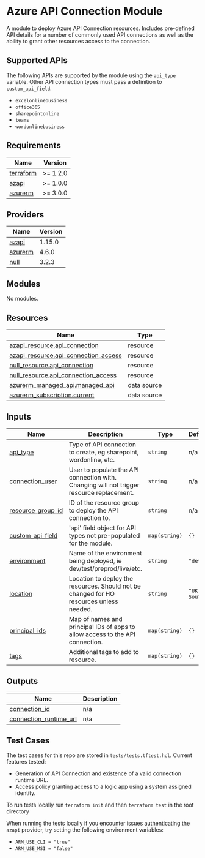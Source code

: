<!-- BEGIN_TF_DOCS -->
# Azure API Connection Module

A module to deploy Azure API Connection resources.
Includes pre-defined API details for a number of commonly used API connections as well as the ability to grant other resources access to the connection.

## Supported APIs

The following APIs are supported by the module using the `api_type` variable.
Other API connection types must pass a definition to `custom_api_field`.
* `excelonlinebusiness`
* `office365`
* `sharepointonline`
* `teams`
* `wordonlinebusiness`

## Requirements

| Name | Version |
|------|---------|
| <a name="requirement_terraform"></a> [terraform](#requirement\_terraform) | >= 1.2.0 |
| <a name="requirement_azapi"></a> [azapi](#requirement\_azapi) | >= 1.0.0 |
| <a name="requirement_azurerm"></a> [azurerm](#requirement\_azurerm) | >= 3.0.0 |

## Providers

| Name | Version |
|------|---------|
| <a name="provider_azapi"></a> [azapi](#provider\_azapi) | 1.15.0 |
| <a name="provider_azurerm"></a> [azurerm](#provider\_azurerm) | 4.6.0 |
| <a name="provider_null"></a> [null](#provider\_null) | 3.2.3 |

## Modules

No modules.

## Resources

| Name | Type |
|------|------|
| [azapi_resource.api_connection](https://registry.terraform.io/providers/Azure/azapi/latest/docs/resources/resource) | resource |
| [azapi_resource.api_connection_access](https://registry.terraform.io/providers/Azure/azapi/latest/docs/resources/resource) | resource |
| [null_resource.api_connection](https://registry.terraform.io/providers/hashicorp/null/latest/docs/resources/resource) | resource |
| [null_resource.api_connection_access](https://registry.terraform.io/providers/hashicorp/null/latest/docs/resources/resource) | resource |
| [azurerm_managed_api.managed_api](https://registry.terraform.io/providers/hashicorp/azurerm/latest/docs/data-sources/managed_api) | data source |
| [azurerm_subscription.current](https://registry.terraform.io/providers/hashicorp/azurerm/latest/docs/data-sources/subscription) | data source |

## Inputs

| Name | Description | Type | Default | Required |
|------|-------------|------|---------|:--------:|
| <a name="input_api_type"></a> [api\_type](#input\_api\_type) | Type of API connection to create, eg sharepoint, wordonline, etc. | `string` | n/a | yes |
| <a name="input_connection_user"></a> [connection\_user](#input\_connection\_user) | User to populate the API connection with. Changing will not trigger resource replacement. | `string` | n/a | yes |
| <a name="input_resource_group_id"></a> [resource\_group\_id](#input\_resource\_group\_id) | ID of the resource group to deploy the API connection to. | `string` | n/a | yes |
| <a name="input_custom_api_field"></a> [custom\_api\_field](#input\_custom\_api\_field) | 'api' field object for API types not pre-populated for the module. | `map(string)` | `{}` | no |
| <a name="input_environment"></a> [environment](#input\_environment) | Name of the environment being deployed, ie dev/test/preprod/live/etc. | `string` | `"dev"` | no |
| <a name="input_location"></a> [location](#input\_location) | Location to deploy the resources. Should not be changed for HO resources unless needed. | `string` | `"UK South"` | no |
| <a name="input_principal_ids"></a> [principal\_ids](#input\_principal\_ids) | Map of names and principal IDs of apps to allow access to the API connection. | `map(string)` | `{}` | no |
| <a name="input_tags"></a> [tags](#input\_tags) | Additional tags to add to resource. | `map(string)` | `{}` | no |

## Outputs

| Name | Description |
|------|-------------|
| <a name="output_connection_id"></a> [connection\_id](#output\_connection\_id) | n/a |
| <a name="output_connection_runtime_url"></a> [connection\_runtime\_url](#output\_connection\_runtime\_url) | n/a |

## Test Cases

The test cases for this repo are stored in `tests/tests.tftest.hcl`.
Current features tested:
* Generation of API Connection and existence of a valid connection runtime URL.
* Access policy granting access to a logic app using a system assigned identity.

To run tests locally run `terraform init` and then `terraform test` in the root directory

When running the tests locally if you encounter issues authenticating the `azapi` provider, try setting the following environment variables:
* `ARM_USE_CLI = "true"`
* `ARM_USE_MSI = "false"`
<!-- END_TF_DOCS -->
